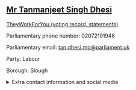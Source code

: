 ## <a href="https://members.parliament.uk/member/4638/contact">Mr Tanmanjeet Singh Dhesi</a>

<a href="https://www.theyworkforyou.com/mp/25695/tan_dhesi/slough">TheyWorkForYou (voting record, statements)</a> 

Parliamentary phone number: 02072191946 

Parliamentary email: tan.dhesi.mp@parliament.uk 

Party: Labour 

Borough: Slough 

<details><summary>Extra contact information and social media</summary> 
<li>Website: http://www.tsdhesi.com/</li>
<li>Twitter: https://twitter.com/TanDhesi</li>
<li>Constituency office phone number:</li>
<li>Constituency office email:</li>
<li>Facebook: https://www.facebook.com/tandhesi/</li>
<li>Instagram:</li>
<li>Youtube:</li>
<li>Linkedin:</li>
<li>Government department phone number:</li>
<li>Government department email:</li>
<li>Threads:</li>
<li>Party office phone number:</li>
<li>Party office email:</li>
<li>Tiktok:</li>
</details>